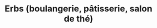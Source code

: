 ---
title: "Erbs (boulangerie, pâtisserie, salon de thé)"
url: /lauterbourg/erbs-boulangerie-patisserie-salon-de-the/
shop: boulangerie
---